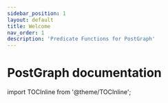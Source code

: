 ```yaml
---
sidebar_position: 1
layout: default
title: Welcome
nav_order: 1
description: 'Predicate Functions for PostGraph'
---
```


# PostGraph documentation

import TOCInline from '@theme/TOCInline';


<TOCInline toc={toc} />

